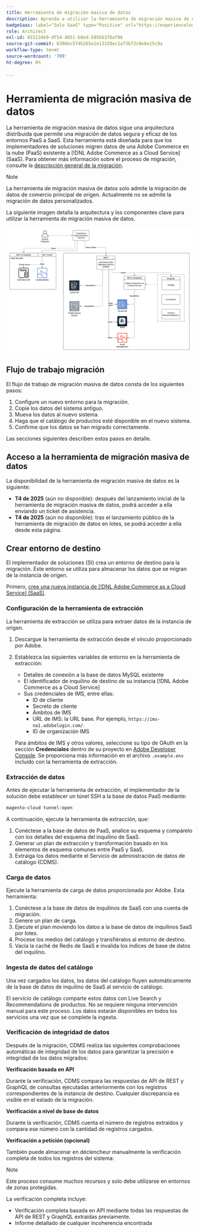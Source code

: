 ```yaml
---
title: Herramienta de migración masiva de datos
description: Aprenda a utilizar la herramienta de migración masiva de datos para migrar datos de su instancia de Adobe Commerce en la nube existente a  [!DNL Adobe Commerce as a Cloud Service].
badgeSaas: label="Solo SaaS" type="Positive" url="https://experienceleague.adobe.com/es/docs/commerce/user-guides/product-solutions" tooltip="Solo se aplica a los proyectos de Adobe Commerce as a Cloud Service y Adobe Commerce Optimizer (infraestructura de SaaS administrada por Adobe)."
role: Architect
exl-id: 81522de9-df54-4651-b8ed-58956376af86
source-git-commit: 6396bc5f4b265e2e13328ec1af3b72c0e8e15c9a
workflow-type: tm+mt
source-wordcount: '709'
ht-degree: 0%

---
```


# Herramienta de migración masiva de datos

La herramienta de migración masiva de datos sigue una arquitectura distribuida que permite una migración de datos segura y eficaz de los entornos PaaS a SaaS. Esta herramienta está diseñada para que los implementadores de soluciones migren datos de una Adobe Commerce en la nube (PaaS) existente a [!DNL Adobe Commerce as a Cloud Service] (SaaS). Para obtener más información sobre el proceso de migración, consulte la [descripción general de la migración](./overview.md).

>[!NOTE]
>
>La herramienta de migración masiva de datos solo admite la migración de datos de comercio principal de origen. Actualmente no se admite la migración de datos personalizados.

La siguiente imagen detalla la arquitectura y los componentes clave para utilizar la herramienta de migración masiva de datos.

![Arquitectura de la herramienta de migración masiva de datos](../assets/bulk-data-diagram.png)

## Flujo de trabajo migración

El flujo de trabajo de migración masiva de datos consta de los siguientes pasos:

1. Configure un nuevo entorno para la migración.
1. Copie los datos del sistema antiguo.
1. Mueva los datos al nuevo sistema.
1. Haga que el catálogo de productos esté disponible en el nuevo sistema.
1. Confirme que los datos se han migrado correctamente.

Las secciones siguientes describen estos pasos en detalle.

## Acceso a la herramienta de migración masiva de datos

La disponibilidad de la herramienta de migración masiva de datos es la siguiente:

- **T4 de 2025** (aún no disponible): después del lanzamiento inicial de la herramienta de migración masiva de datos, podrá acceder a ella enviando un ticket de asistencia.
- **T4 de 2025** (aún no disponible): tras el lanzamiento público de la herramienta de migración de datos en lotes, se podrá acceder a ella desde esta página.

## Crear entorno de destino

El implementador de soluciones (SI) crea un entorno de destino para la migración. Este entorno se utiliza para almacenar los datos que se migran de la instancia de origen.

Primero, [cree una nueva instancia de  [!DNL Adobe Commerce as a Cloud Service] (SaaS)](../getting-started.md#create-an-instance).

### Configuración de la herramienta de extracción

La herramienta de extracción se utiliza para extraer datos de la instancia de origen.

1. Descargue la herramienta de extracción desde el vínculo proporcionado por Adobe.
1. Establezca las siguientes variables de entorno en la herramienta de extracción:
   - Detalles de conexión a la base de datos MySQL existente
   - El identificador de inquilino de destino de su instancia [!DNL Adobe Commerce as a Cloud Service]
   - Sus credenciales de IMS, entre ellas:
      - ID de cliente
      - Secreto de cliente
      - Ámbitos de IMS
      - URL de IMS: la URL base. Por ejemplo, `https://ims-na1.adobelogin.com/`.
      - ID de organización IMS

   Para ámbitos de IMS y otros valores, seleccione su tipo de OAuth en la sección **Credenciales** dentro de su proyecto en [Adobe Developer Console](https://developer.adobe.com/console/). Se proporciona más información en el archivo `.example.env` incluido con la herramienta de extracción.

### Extracción de datos

Antes de ejecutar la herramienta de extracción, el implementador de la solución debe establecer un túnel SSH a la base de datos PaaS mediante:

```bash
magento-cloud tunnel:open
```

A continuación, ejecute la herramienta de extracción, que:

1. Conéctese a la base de datos de PaaS, analice su esquema y compárelo con los detalles del esquema del inquilino de SaaS.
1. Generar un plan de extracción y transformación basado en los elementos de esquema comunes entre PaaS y SaaS.
1. Extraiga los datos mediante el Servicio de administración de datos de catálogo (CDMS).

### Carga de datos

Ejecute la herramienta de carga de datos proporcionada por Adobe. Esta herramienta:

1. Conéctese a la base de datos de inquilinos de SaaS con una cuenta de migración.
1. Genere un plan de carga.
1. Ejecute el plan moviendo los datos a la base de datos de inquilinos SaaS por lotes.
1. Procese los medios del catálogo y transfiéralos al entorno de destino.
1. Vacía la caché de Redis de SaaS e invalida los índices de base de datos del inquilino.

### Ingesta de datos del catálogo

Una vez cargados los datos, los datos del catálogo fluyen automáticamente de la base de datos de inquilino de SaaS al servicio de catálogo.

El servicio de catálogo comparte estos datos con Live Search y Recommendations de productos. No se requiere ninguna intervención manual para este proceso. Los datos estarán disponibles en todos los servicios una vez que se complete la ingesta.

### Verificación de integridad de datos

Después de la migración, CDMS realiza las siguientes comprobaciones automáticas de integridad de los datos para garantizar la precisión e integridad de los datos migrados:

**Verificación basada en API**

Durante la verificación, CDMS compara las respuestas de API de REST y GraphQL de consultas ejecutadas anteriormente con los registros correspondientes de la instancia de destino. Cualquier discrepancia es visible en el estado de la migración.

**Verificación a nivel de base de datos**

Durante la verificación, CDMS cuenta el número de registros extraídos y compara ese número con la cantidad de registros cargados.

**Verificación a petición (opcional)**

También puede almacenar en déclencheur manualmente la verificación completa de todos los registros del sistema:

>[!NOTE]
>
>Este proceso consume muchos recursos y solo debe utilizarse en entornos de zonas protegidas.

La verificación completa incluye:

- Verificación completa basada en API mediante todas las respuestas de API de REST y GraphQL extraídas previamente.
- Informe detallado de cualquier incoherencia encontrada

